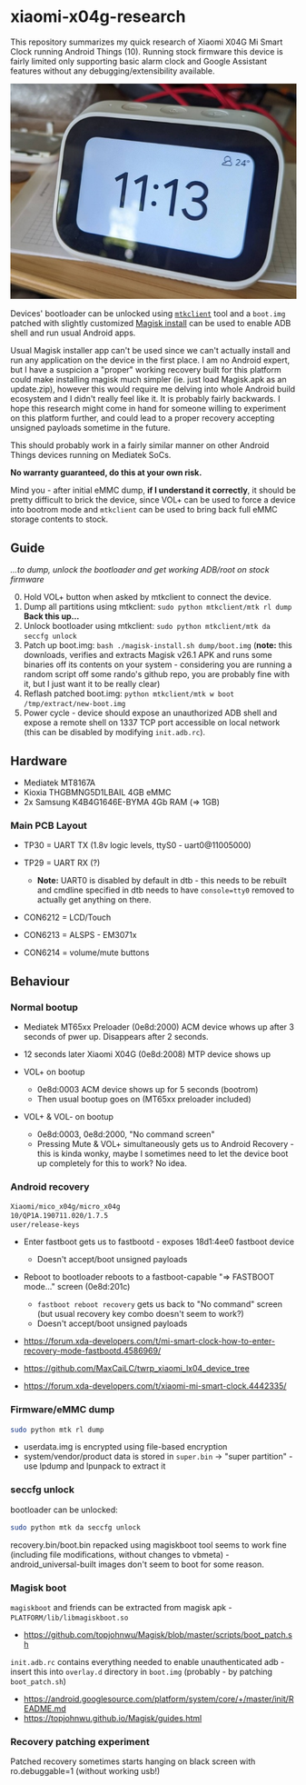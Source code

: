 # xiaomi-x04g-research

This repository summarizes my quick research of Xiaomi X04G Mi Smart Clock
running Android Things (10). Running stock firmware this device is fairly
limited only supporting basic alarm clock and Google Assistant features without
any debugging/extensibility available.

![Photo of XIaomi X04G Mi Smart Clock standing on a desk](xiaomi-x04g.jpg)

Devices' bootloader can be unlocked using
[`mtkclient`](https://github.com/bkerler/mtkclient) tool and a `boot.img`
patched with slightly customized [Magisk
install](https://github.com/topjohnwu/Magisk) can be used to enable ADB shell
and run usual Android apps.

Usual Magisk installer app can't be used since we can't actually install and
run any application on the device in the first place. I am no Android expert,
but I have a suspicion a "proper" working recovery built for this platform
could make installing magisk much simpler (ie. just load Magisk.apk as an
update.zip), however this would require me delving into whole Android build
ecosystem and I didn't really feel like it. It is probably fairly backwards. I
hope this research might come in hand for someone willing to experiment on
this platform further, and could lead to a proper recovery accepting unsigned
payloads sometime in the future.

This should probably work in a fairly similar manner on other Android Things
devices running on Mediatek SoCs.

**No warranty guaranteed, do this at your own risk.**

Mind you - after initial eMMC dump, **if I understand it correctly**, it should
be pretty difficult to brick the device, since VOL+ can be used to force a
device into bootrom mode and `mtkclient` can be used to bring back full eMMC
storage contents to stock.

## Guide
*...to dump, unlock the bootloader and get working ADB/root on stock firmware*

0. Hold VOL+ button when asked by mtkclient to connect the device.
1. Dump all partitions using mtkclient: `sudo python mtkclient/mtk rl dump`
   **Back this up...**
2. Unlock bootloader using mtkclient: `sudo python mtkclient/mtk da seccfg unlock`
3. Patch up boot.img: `bash ./magisk-install.sh dump/boot.img` (**note:** this
   downloads, verifies and extracts Magisk v26.1 APK and runs some binaries off its
   contents on your system - considering you are running a random script off
   some rando's github repo, you are probably fine with it, but I just want it to
   be really clear)
4. Reflash patched boot.img: `python mtkclient/mtk w boot /tmp/extract/new-boot.img`
5. Power cycle - device should expose an unauthorized ADB shell and expose a remote
   shell on 1337 TCP port accessible on local network (this can be disabled by
   modifying `init.adb.rc`).

## Hardware

* Mediatek MT8167A
* Kioxia THGBMNG5D1LBAIL 4GB eMMC
* 2x Samsung K4B4G1646E-BYMA 4Gb RAM (=> 1GB)

### Main PCB Layout
* TP30 = UART TX (1.8v logic levels, ttyS0 - uart0@11005000)
* TP29 = UART RX (?)
    * **Note:** UART0 is disabled by default in dtb - this needs to be rebuilt
      and cmdline specified in dtb needs to have `console=tty0` removed to
      actually get anything on there.

* CON6212 = LCD/Touch
* CON6213 = ALSPS - EM3071x
* CON6214 = volume/mute buttons

## Behaviour

### Normal bootup
* Mediatek MT65xx Preloader (0e8d:2000) ACM device whows up after 3 seconds of
  pwer up. Disappears after 2 seconds.
* 12 seconds later Xiaomi X04G (0e8d:2008) MTP device shows up


* VOL+ on bootup
    * 0e8d:0003 ACM device shows up for 5 seconds (bootrom)
    * Then usual bootup goes on (MT65xx preloader included)

* VOL+ & VOL- on bootup
    * 0e8d:0003, 0e8d:2000, "No command screen"
    * Pressing Mute & VOL+ simultaneously gets us to Android Recovery - this is kinda wonky, maybe I sometimes need to let the device boot up completely for this to work? No idea.

### Android recovery
```
Xiaomi/mico_x04g/micro_x04g
10/QP1A.190711.020/1.7.5
user/release-keys
```

* Enter fastboot gets us to fastbootd - exposes 18d1:4ee0 fastboot device
	* Doesn't accept/boot unsigned payloads
* Reboot to bootloader reboots to a fastboot-capable "=> FASTBOOT mode..."
  screen (0e8d:201c)
	* `fastboot reboot recovery` gets us back to "No command" screen (but usual recovery key combo doesn't seem to work?)
    * Doesn't accept/boot unsigned payloads

* https://forum.xda-developers.com/t/mi-smart-clock-how-to-enter-recovery-mode-fastbootd.4586969/
* https://github.com/MaxCaiLC/twrp_xiaomi_lx04_device_tree
* https://forum.xda-developers.com/t/xiaomi-mi-smart-clock.4442335/

### Firmware/eMMC dump

```sh
sudo python mtk rl dump
```

* userdata.img is encrypted using file-based encryption
* system/vendor/product data is stored in `super.bin` -> "super partition" - use
  lpdump and lpunpack to extract it

### seccfg unlock

bootloader can be unlocked:

```sh
sudo python mtk da seccfg unlock
```

recovery.bin/boot.bin repacked using magiskboot tool seems to work fine
(including file modifications, without changes to vbmeta) - android_universal-built
images don't seem to boot for some reason.

### Magisk boot

`magiskboot` and friends can be extracted from magisk apk -
`PLATFORM/lib/libmagiskboot.so`

* https://github.com/topjohnwu/Magisk/blob/master/scripts/boot_patch.sh

`init.adb.rc` contains everything needed to enable unauthenticated adb - insert
this into `overlay.d` directory in `boot.img` (probably - by patching
`boot_patch.sh`)

* https://android.googlesource.com/platform/system/core/+/master/init/README.md
* https://topjohnwu.github.io/Magisk/guides.html

### Recovery patching experiment

Patched recovery sometimes starts hanging on black screen with ro.debuggable=1
(without working usb!)

